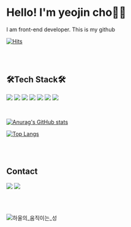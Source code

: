 
<h1> Hello! I'm yeojin cho👋🏻 </h1>

I am front-end developer. 
This is my github

  
  [![Hits](https://hits.seeyoufarm.com/api/count/incr/badge.svg?tab=repositories&url=https%3A%2F%2Fgithub.com%2Fyeojincho&count_bg=%23E9ABFC&title_bg=%23FFA5A5&icon=github.svg&icon_color=%23020202&title=hits&edge_flat=false)](https://hits.seeyoufarm.com)
  

<br><br>

<h2>🛠Tech Stack🛠</h2>
  
  ![](https://img.shields.io/badge/-HTML-red?logo=HTML5)
  ![](https://img.shields.io/badge/-CSS-orange?logo=CSS3)
  ![](https://img.shields.io/badge/-JavaScript-yellow?logo=JavaScript)
  ![](https://img.shields.io/badge/-jQuery-green?logo=jQuery)
  ![](https://img.shields.io/badge/-react-blue?logo=React)
  ![](https://img.shields.io/badge/-Java-blueviolet?logo=Java)
  ![](https://img.shields.io/badge/-MySQL-brightgreen?logo=MySQL)

  
  <br>

  
  

[![Anurag's GitHub stats](https://github-readme-stats.vercel.app/api?username=yeojincho&show_icons=true&theme=dracula)](https://github.com/anuraghazra/github-readme-stats)



[![Top Langs](https://github-readme-stats.vercel.app/api/top-langs/?username=yeojincho&layout=compact)](https://github.com/anuraghazra/github-readme-stats)



<br><br>

<h2>Contact</h2>


[![](https://img.shields.io/badge/-gmail-grey?logo=gmail)](mailto:"yeojincho0129@gmail.com")   [![](https://img.shields.io/badge/-Notion-0066ff?logo=Notion)](src:"https://thundering-rayon-efa.notion.site/67d95f91cc7c49929180a7fb52442a73")



<br><br>
<div>
  
![하울의_움직이는_성](https://user-images.githubusercontent.com/86069422/154220338-12d33e43-01af-4fb6-9568-238c35a01c5b.gif)
  
</div>




